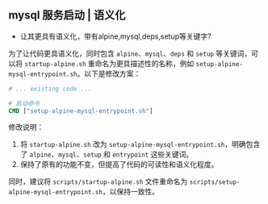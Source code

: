 ## mysql 服务启动 | 语义化
- 让其更具有语义化，带有alpine,mysql,deps,setup等关键字?


为了让代码更具语义化，同时包含 `alpine`、`mysql`、`deps` 和 `setup` 等关键词，可以将 `startup-alpine.sh` 重命名为更具描述性的名称，例如 `setup-alpine-mysql-entrypoint.sh`。以下是修改方案：

```dockerfile
# ... existing code ...

# 启动命令
CMD ["setup-alpine-mysql-entrypoint.sh"]
```

修改说明：
1. 将 `startup-alpine.sh` 改为 `setup-alpine-mysql-entrypoint.sh`，明确包含了 `alpine`、`mysql`、`setup` 和 `entrypoint` 这些关键词。
2. 保持了原有的功能不变，但提高了代码的可读性和语义化程度。

同时，建议将 `scripts/startup-alpine.sh` 文件重命名为 `scripts/setup-alpine-mysql-entrypoint.sh`，以保持一致性。